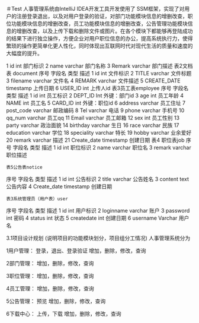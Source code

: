 ＃Test
人事管理系统由IntelliJ  IDEA开发工具开发使用了
SSM框架，实现了对用户的注册登录退出，以及对用户登录的验证，对部门功能模块信息的增删改查，职位功能模块信息的增删改查，员工功能模块信息的增删改查，公告管理功能模块信息的增删改查，以及上传下载和删除文件或图片。在各个模块下都能够再登陆成功的结果下进行独立操作，方便企业对用户职位信息的办公，提高系统执行力，使得繁琐的操作更简单化更人性化，同时体现出互联网时代对现代生活的质量和速度的大幅度的提升。

1	id	int	部门标识
2	name	varchar	部门名称
3	Remark	varchar	部门描述
表2文档表 document
序号	字段名	类型	描述
1	id	int	文件标识
2	TITLE	varchar	文件标题
3	filename	varchar	文件名
4	REMARK	varchar	文件描述
5	CREATE_DATE	timestamp	上传日期
6	USER_ID	int	上传人id
表3员工表employee
序号	字段名	类型	描述
1	id	int	员工标识
2	DEPT_ID	Int	外键：部门id
3	age	int	员工年龄
4	NAME	int	员工名
5	CARD_ID	int	外键：职位id
6	address	varchar	员工住址
7	post_code	varchar	邮政编码
8	Tel	varchar	电话
9	phone	varchar	手机号
10	qq_num	varchar	员工qq
11	Email	varchar	员工邮箱
12	sex	int	员工性别
13	party	varchar	政治面貌
14	birthday	varchar	生日
16	race	varchar	民族
17	education	varchar	学位
18	speciality	varchar	特长
19	hobby	varchar	业余爱好
20	remark	varchar	描述
21	Create_date	timestamp	创建日期
表4 职位表job
序号	字段名	类型	描述
1	id	int	职位标识
2	name	varchar	职位名
3	remark	varchar	职位描述


	表5公告表notice
序号	字段名	类型	描述
1	id	int	公告标识
2	title	varchar	公告姓名
3	content	text	公告内容
4	Create_date	timestamp	创建日期

	表3系统管理员（用户表）user
序号	字段名	类型	描述
1	id	int	用户标识
2	loginname	varchar	账户
3	password	int	密码
4	status	int	状态
5	createdate	int	创建日期
6	username	Varchar	用户名

3.1项目设计规划
(说明项目的功能模块划分，项目组分工情况)
人事管理系统分为

1用户管理：
登录，退出、登录验证
增加，删除，修改，查询

2部门管理：
增加，删除，修改，查询

3职位管理：
增加，删除，修改，查询

4员工管理：
增加，删除，修改，查询

5公告管理：
预览
增加，删除，修改，查询

6下载中心：
上传，下载
增加，删除，修改，查询
